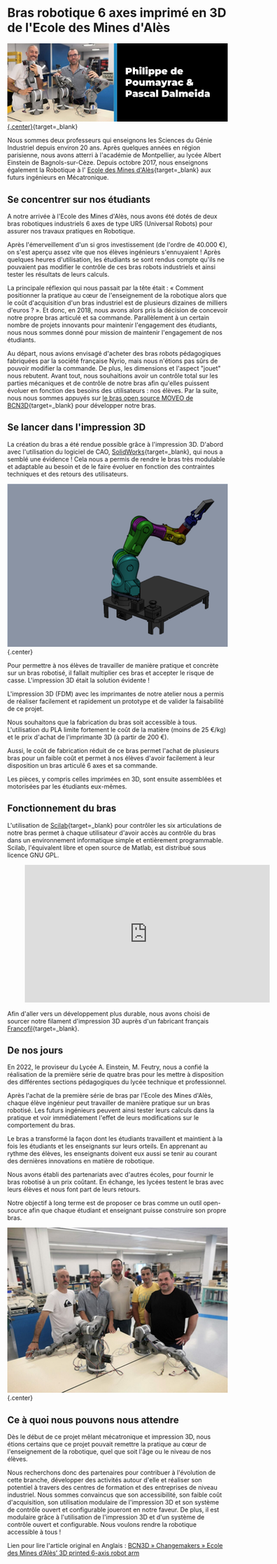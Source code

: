 
# Bras robotique 6 axes imprimé en 3D de l'Ecole des Mines d'Alès

[![Philippe & Pascal](./images/Changemakers-blog-post-image-modif.jpg){.center}](https://www.bcn3d.com/ecole-des-mines-dales-3d-printed-6-axis-robot-arm/){target=_blank}

Nous sommes deux professeurs qui enseignons les Sciences du Génie Industriel depuis environ 20 ans. Après quelques années en région parisienne, nous avons atterri à l'académie de Montpellier, au lycée Albert Einstein de Bagnols-sur-Cèze. Depuis octobre 2017, nous enseignons également la Robotique à l' [Ecole des Mines d'Alès](https://www.imt-mines-ales.fr/){target=_blank} aux futurs ingénieurs en Mécatronique.

## Se concentrer sur nos étudiants
A notre arrivée à l'Ecole des Mines d'Alès, nous avons été dotés de deux bras robotiques industriels 6 axes de type UR5 (Universal Robots) pour assurer nos travaux pratiques en Robotique. 

Après l'émerveillement d'un si gros investissement (de l'ordre de 40.000 €), on s'est aperçu assez vite que nos élèves ingénieurs s'ennuyaient ! Après quelques heures d'utilisation, les étudiants se sont rendus compte qu'ils ne pouvaient pas modifier le contrôle de ces bras robots industriels et ainsi tester les résultats de leurs calculs.

La principale réflexion qui nous passait par la tête était : « Comment positionner la pratique au cœur de l'enseignement de la robotique alors que le coût d'acquisition d'un bras industriel est de plusieurs dizaines de milliers d'euros ? ». Et donc, en 2018, nous avons alors pris la décision de concevoir notre propre bras articulé et sa commande. Parallèlement à un certain nombre de projets innovants pour maintenir l'engagement des étudiants, nous nous sommes donné pour mission de maintenir l'engagement de nos étudiants. 

Au départ, nous avions envisagé d'acheter des bras robots pédagogiques fabriquées par la société française Nyrio, mais nous n'étions pas sûrs de pouvoir modifier la commande. De plus, les dimensions et l'aspect "jouet" nous rebutent. Avant tout, nous souhaitions avoir un contrôle total sur les parties mécaniques et de contrôle de notre bras afin qu'elles puissent évoluer en fonction des besoins des utilisateurs : nos élèves. Par la suite, nous nous sommes appuyés sur [le bras open source MOVEO de BCN3D](https://www.bcn3d.com/bcn3d-moveo-the-future-of-learning-robotic-arm/){target=_blank}  pour développer notre bras.

## Se lancer dans l'impression 3D
La création du bras a été rendue possible grâce à l'impression 3D. D'abord avec l'utilisation du logiciel de CAO, [SolidWorks](https://www.solidworks.com/){target=_blank}, qui nous a semblé une évidence ! Cela nous a permis de rendre le bras très modulable et adaptable au besoin et de le faire évoluer en fonction des contraintes techniques et des retours des utilisateurs.

![capture_maquette_bras_6_axes.png](./images/capture_maquette_bras_6_axes.png){.center}

Pour permettre à nos élèves de travailler de manière pratique et concrète sur un bras robotisé, il fallait multiplier ces bras et accepter le risque de casse. L'impression 3D était la solution évidente !

L'impression 3D (FDM) avec les imprimantes de notre atelier nous a permis de réaliser facilement et rapidement un prototype et de valider la faisabilité de ce projet. 

Nous souhaitons que la fabrication du bras soit accessible à tous. L'utilisation du PLA limite fortement le coût de la matière (moins de 25 €/kg) et le prix d'achat de l'imprimante 3D (à partir de 200 €).

Aussi, le coût de fabrication réduit de ce bras permet l'achat de plusieurs bras pour un faible coût et permet à nos élèves d'avoir facilement à leur disposition un bras articulé 6 axes et sa commande.

Les pièces, y compris celles imprimées en 3D, sont ensuite assemblées et motorisées par les étudiants eux-mêmes.

## Fonctionnement du bras
L'utilisation de [Scilab](https://www.scilab.org/){target=_blank} pour contrôler les six articulations de notre bras permet à chaque utilisateur d'avoir accès au contrôle du bras dans un environnement informatique simple et entièrement programmable. Scilab, l'équivalent libre et open source de Matlab, est distribué sous licence GNU GPL.

<figure>
<iframe width="560" height="315" src="https://www.youtube-nocookie.com/embed/0IuvasmCI30" title="YouTube video player" frameborder="0" allow="accelerometer; autoplay; clipboard-write; encrypted-media; gyroscope; picture-in-picture" allowfullscreen></iframe>
</figure>

Afin d'aller vers un développement plus durable, nous avons choisi de sourcer notre filament d'impression 3D auprès d'un fabricant français [Francofil](https://francofil.fr/){target=_blank}.

## De nos jours
En 2022, le proviseur du Lycée A. Einstein, M. Feutry, nous a confié la réalisation de la première série de quatre bras pour les mettre à disposition des différentes sections pédagogiques du lycée technique et professionnel.

Après l'achat de la première série de bras par l'Ecole des Mines d'Alès, chaque élève ingénieur peut travailler de manière pratique sur un bras robotisé. Les futurs ingénieurs peuvent ainsi tester leurs calculs dans la pratique et voir immédiatement l'effet de leurs modifications sur le comportement du bras.

Le bras a transformé la façon dont les étudiants travaillent et maintient à la fois les étudiants et les enseignants sur leurs orteils. En apprenant au rythme des élèves, les enseignants doivent eux aussi se tenir au courant des dernières innovations en matière de robotique. 

Nous avons établi des partenariats avec d'autres écoles, pour fournir le bras robotisé à un prix coûtant. En échange, les lycées testent le bras avec leurs élèves et nous font part de leurs retours.

Notre objectif à long terme est de proposer ce bras comme un outil open-source afin que chaque étudiant et enseignant puisse construire son propre bras.  

![Philippe & Pascal](./images/IMG_20220622_113618-1024x768.jpg){.center}

## Ce à quoi nous pouvons nous attendre
Dès le début de ce projet mêlant mécatronique et impression 3D, nous étions certains que ce projet pouvait remettre la pratique au cœur de l'enseignement de la robotique, quel que soit l'âge ou le niveau de nos élèves. 

Nous recherchons donc des partenaires pour contribuer à l'évolution de cette branche, développer des activités autour d'elle et réaliser son potentiel à travers des centres de formation et des entreprises de niveau industriel. Nous sommes convaincus que son accessibilité, son faible coût d'acquisition, son utilisation modulaire de l'impression 3D et son système de contrôle ouvert et configurable joueront en notre faveur. De plus, il est modulaire grâce à l'utilisation de l'impression 3D et d'un système de contrôle ouvert et configurable. Nous voulons rendre la robotique accessible à tous !

Lien pour lire l'article original en Anglais : [BCN3D » Changemakers » Ecole des Mines d’Alès’ 3D printed 6-axis robot arm](https://www.bcn3d.com/ecole-des-mines-dales-3d-printed-6-axis-robot-arm/)

<!-- Ceci est la future page d'accueil du site présentant le projet de développement d'un bras articulé 6 axes imprimé en 3D et de sa commande...

Ce site est généré automatiquement par GitHub Action avec le framework MkDocs et le thème Material. -->

